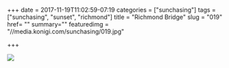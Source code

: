 +++
date = 2017-11-19T11:02:59-07:19
categories = ["sunchasing"]
tags = ["sunchasing", "sunset", "richmond"]
title = "Richmond Bridge"
slug = "019"
href= ""
summary=""
featuredimg = "//media.konigi.com/sunchasing/019.jpg"

+++

<img src="//media.konigi.com/sunchasing/019.jpg" />

